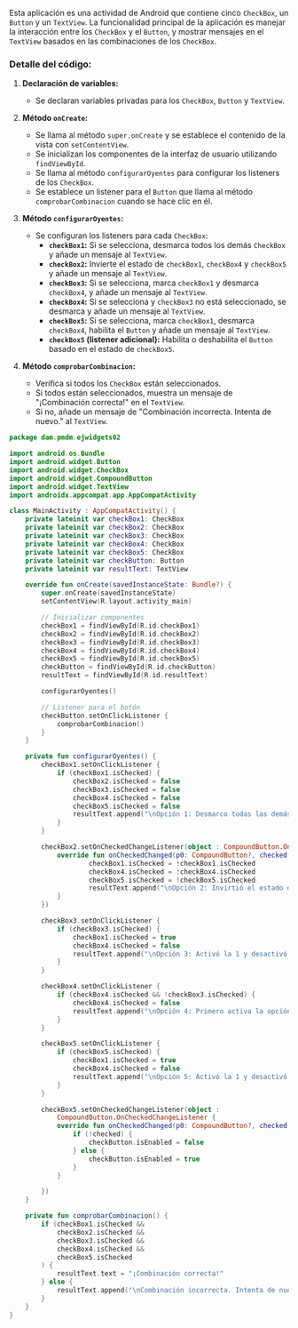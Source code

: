 Esta aplicación es una actividad de Android que contiene cinco `CheckBox`, un `Button` y un `TextView`. La funcionalidad principal de la aplicación es manejar la interacción entre los `CheckBox` y el `Button`, y mostrar mensajes en el `TextView` basados en las combinaciones de los `CheckBox`.

### Detalle del código:

1. **Declaración de variables:**
   - Se declaran variables privadas para los `CheckBox`, `Button` y `TextView`.

2. **Método `onCreate`:**
   - Se llama al método `super.onCreate` y se establece el contenido de la vista con `setContentView`.
   - Se inicializan los componentes de la interfaz de usuario utilizando `findViewById`.
   - Se llama al método `configurarOyentes` para configurar los listeners de los `CheckBox`.
   - Se establece un listener para el `Button` que llama al método `comprobarCombinacion` cuando se hace clic en él.

3. **Método `configurarOyentes`:**
   - Se configuran los listeners para cada `CheckBox`:
     - **`checkBox1`:** Si se selecciona, desmarca todos los demás `CheckBox` y añade un mensaje al `TextView`.
     - **`checkBox2`:** Invierte el estado de `checkBox1`, `checkBox4` y `checkBox5` y añade un mensaje al `TextView`.
     - **`checkBox3`:** Si se selecciona, marca `checkBox1` y desmarca `checkBox4`, y añade un mensaje al `TextView`.
     - **`checkBox4`:** Si se selecciona y `checkBox3` no está seleccionado, se desmarca y añade un mensaje al `TextView`.
     - **`checkBox5`:** Si se selecciona, marca `checkBox1`, desmarca `checkBox4`, habilita el `Button` y añade un mensaje al `TextView`.
     - **`checkBox5` (listener adicional):** Habilita o deshabilita el `Button` basado en el estado de `checkBox5`.

4. **Método `comprobarCombinacion`:**
   - Verifica si todos los `CheckBox` están seleccionados.
   - Si todos están seleccionados, muestra un mensaje de "¡Combinación correcta!" en el `TextView`.
   - Si no, añade un mensaje de "Combinación incorrecta. Intenta de nuevo." al `TextView`.

```kotlin
package dam.pmdm.ejwidgets02

import android.os.Bundle
import android.widget.Button
import android.widget.CheckBox
import android.widget.CompoundButton
import android.widget.TextView
import androidx.appcompat.app.AppCompatActivity

class MainActivity : AppCompatActivity() {
    private lateinit var checkBox1: CheckBox
    private lateinit var checkBox2: CheckBox
    private lateinit var checkBox3: CheckBox
    private lateinit var checkBox4: CheckBox
    private lateinit var checkBox5: CheckBox
    private lateinit var checkButton: Button
    private lateinit var resultText: TextView

    override fun onCreate(savedInstanceState: Bundle?) {
        super.onCreate(savedInstanceState)
        setContentView(R.layout.activity_main)

        // Inicializar componentes
        checkBox1 = findViewById(R.id.checkBox1)
        checkBox2 = findViewById(R.id.checkBox2)
        checkBox3 = findViewById(R.id.checkBox3)
        checkBox4 = findViewById(R.id.checkBox4)
        checkBox5 = findViewById(R.id.checkBox5)
        checkButton = findViewById(R.id.checkButton)
        resultText = findViewById(R.id.resultText)

        configurarOyentes()

        // Listener para el botón
        checkButton.setOnClickListener {
            comprobarCombinacion()
        }
    }

    private fun configurarOyentes() {
        checkBox1.setOnClickListener {
            if (checkBox1.isChecked) {
                checkBox2.isChecked = false
                checkBox3.isChecked = false
                checkBox4.isChecked = false
                checkBox5.isChecked = false
                resultText.append("\nOpción 1: Desmarco todas las demás.")
            }
        }

        checkBox2.setOnCheckedChangeListener(object : CompoundButton.OnCheckedChangeListener {
            override fun onCheckedChanged(p0: CompoundButton?, checked: Boolean) {
                    checkBox1.isChecked = !checkBox1.isChecked
                    checkBox4.isChecked = !checkBox4.isChecked
                    checkBox5.isChecked = !checkBox5.isChecked
                    resultText.append("\nOpción 2: Invirtió el estado de 1, 4 y 5.")
            }
        })

        checkBox3.setOnClickListener {
            if (checkBox3.isChecked) {
                checkBox1.isChecked = true
                checkBox4.isChecked = false
                resultText.append("\nOpción 3: Activó la 1 y desactivó la 4.")
            }
        }

        checkBox4.setOnClickListener {
            if (checkBox4.isChecked && !checkBox3.isChecked) {
                checkBox4.isChecked = false
                resultText.append("\nOpción 4: Primero activa la opción 3.")
            }
        }

        checkBox5.setOnClickListener {
            if (checkBox5.isChecked) {
                checkBox1.isChecked = true
                checkBox4.isChecked = false
                resultText.append("\nOpción 5: Activó la 1 y desactivó la 4. Habilito botón")
            }
        }

        checkBox5.setOnCheckedChangeListener(object :
            CompoundButton.OnCheckedChangeListener {
            override fun onCheckedChanged(p0: CompoundButton?, checked: Boolean) {
                if (!checked) {
                    checkButton.isEnabled = false
                } else {
                    checkButton.isEnabled = true
                }
            }

        })
    }

    private fun comprobarCombinacion() {
        if (checkBox1.isChecked &&
            checkBox2.isChecked &&
            checkBox3.isChecked &&
            checkBox4.isChecked &&
            checkBox5.isChecked
        ) {
            resultText.text = "¡Combinación correcta!"
        } else {
            resultText.append("\nCombinación incorrecta. Intenta de nuevo.")
        }
    }
}
```

